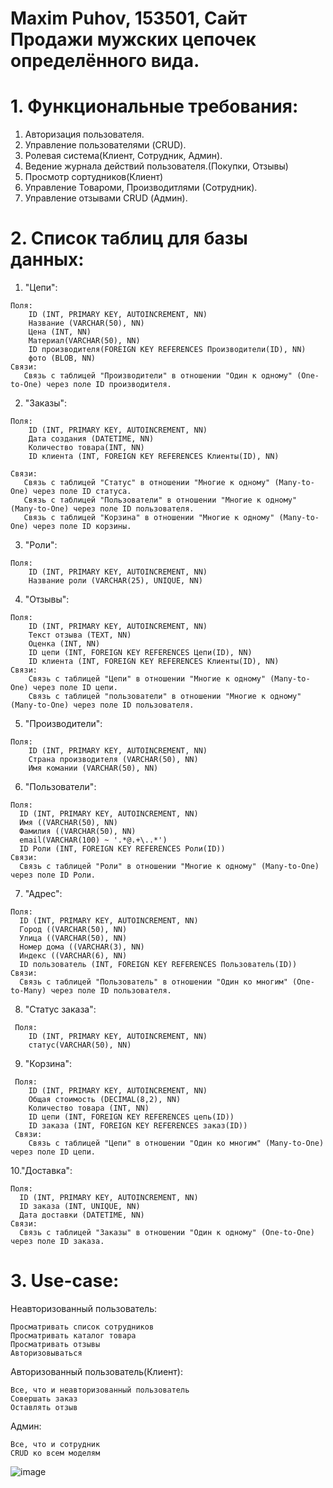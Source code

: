 # Maxim Puhov, 153501, Сайт Продажи мужских цепочек определённого вида.

# 1. Функциональные требования:
  1. Авторизация пользователя.
  2. Управление пользователями (CRUD).
  3. Ролевая система(Клиент, Сотрудник, Админ).
  4. Ведение журнала действий пользователя.(Покупки, Отзывы)
  6. Просмотр сортудников(Клиент)
  7. Управление Товароми, Производитлями (Сотрудник).
  8. Управление отзывами CRUD (Админ).
     
# 2. Список таблиц для базы данных:
  1. "Цепи":

    Поля:
        ID (INT, PRIMARY KEY, AUTOINCREMENT, NN)
        Название (VARCHAR(50), NN)
        Цена (INT, NN)
        Материал(VARCHAR(50), NN)
        ID производителя(FOREIGN KEY REFERENCES Производители(ID), NN)
        фото (BLOB, NN)
    Связи:  
       Связь с таблицей "Производители" в отношении "Один к одному" (One-to-One) через поле ID производителя.

  2. "Заказы":

    Поля:
        ID (INT, PRIMARY KEY, AUTOINCREMENT, NN)
        Дата создания (DATETIME, NN)
        Количество товара(INT, NN)
        ID клиента (INT, FOREIGN KEY REFERENCES Клиенты(ID), NN)
        
    Связи:
       Связь с таблицей "Статус" в отношении "Многие к одному" (Many-to-One) через поле ID статуса.
       Связь с таблицей "Пользователи" в отношении "Многие к одному" (Many-to-One) через поле ID пользователя.
       Связь с таблицей "Корзина" в отношении "Многие к одному" (Many-to-One) через поле ID корзины.


  3. "Роли":

    Поля:
        ID (INT, PRIMARY KEY, AUTOINCREMENT, NN)
        Название роли (VARCHAR(25), UNIQUE, NN)

  4. "Отзывы":

    Поля:
        ID (INT, PRIMARY KEY, AUTOINCREMENT, NN)
        Текст отзыва (TEXT, NN)
        Оценка (INT, NN)
        ID цепи (INT, FOREIGN KEY REFERENCES Цепи(ID), NN)
        ID клиента (INT, FOREIGN KEY REFERENCES Клиенты(ID), NN)
    Связи:
        Связь с таблицей "Цепи" в отношении "Многие к одному" (Many-to-One) через поле ID цепи.
        Связь с таблицей "пользователи" в отношении "Многие к одному" (Many-to-One) через поле ID пользователя.      
      
  5. "Производители":

    Поля:
        ID (INT, PRIMARY KEY, AUTOINCREMENT, NN)
        Страна производителя (VARCHAR(50), NN)
        Имя комании (VARCHAR(50), NN)
        
  6. "Пользователи":

    Поля:
      ID (INT, PRIMARY KEY, AUTOINCREMENT, NN)
      Имя ((VARCHAR(50), NN)
      Фамилия ((VARCHAR(50), NN)
      email(VARCHAR(100) ~ '.*@.+\..*')
      ID Роли (INT, FOREIGN KEY REFERENCES Роли(ID))
    Связи:
      Связь с таблицей "Роли" в отношении "Многие к одному" (Many-to-One) через поле ID Роли.

   7. "Адрес":

    Поля:
      ID (INT, PRIMARY KEY, AUTOINCREMENT, NN)
      Город ((VARCHAR(50), NN)
      Улица ((VARCHAR(50), NN)
      Номер дома ((VARCHAR(3), NN)
      Индекс ((VARCHAR(6), NN)
      ID пользователь (INT, FOREIGN KEY REFERENCES Пользователь(ID))
    Связи:
      Связь с таблицей "Пользователь" в отношении "Один ко многим" (One-to-Many) через поле ID пользователя.

   8. "Статус заказа":
    
     Поля:
        ID (INT, PRIMARY KEY, AUTOINCREMENT, NN)
        статус(VARCHAR(50), NN)

   9. "Корзина":
    
     Поля:
        ID (INT, PRIMARY KEY, AUTOINCREMENT, NN)
        Общая стоимость (DECIMAL(8,2), NN)
        Количество товара (INT, NN)
        ID цепи (INT, FOREIGN KEY REFERENCES цепь(ID))
        ID заказа (INT, FOREIGN KEY REFERENCES заказ(ID))
     Связи:
        Связь с таблицей "Цепи" в отношении "Один ко многим" (Many-to-One) через поле ID цепи.

  10."Доставка":
  
    Поля:
      ID (INT, PRIMARY KEY, AUTOINCREMENT, NN)
      ID заказа (INT, UNIQUE, NN)
      Дата доставки (DATETIME, NN)
    Связи:
      Связь с таблицей "Заказы" в отношении "Один к одному" (One-to-One) через поле ID заказа.
              

# 3. Use-case:
  Неавторизованный пользователь:
  
    Просматривать список сотрудников
    Просматривать каталог товара
    Просматривать отзывы
    Авторизовываться 
    
  Авторизованный пользователь(Клиент):
    
    Все, что и неавторизованный пользователь
    Совершать заказ
    Оставлять отзыв
    
  Админ:
  
    Все, что и сотрудник
    CRUD ко всем моделям


![image](https://github.com/Carcajo/DB_bsuir/assets/93794796/930af3d1-98d2-4666-9074-0b06e1265e65)



